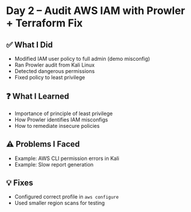 # Day 2 – Audit AWS IAM with Prowler + Terraform Fix

## ✅ What I Did
- Modified IAM user policy to full admin (demo misconfig)
- Ran Prowler audit from Kali Linux
- Detected dangerous permissions
- Fixed policy to least privilege

## ❓ What I Learned
- Importance of principle of least privilege
- How Prowler identifies IAM misconfigs
- How to remediate insecure policies

## ⚠️ Problems I Faced
- Example: AWS CLI permission errors in Kali
- Example: Slow report generation

## 💡 Fixes
- Configured correct profile in `aws configure`
- Used smaller region scans for testing

